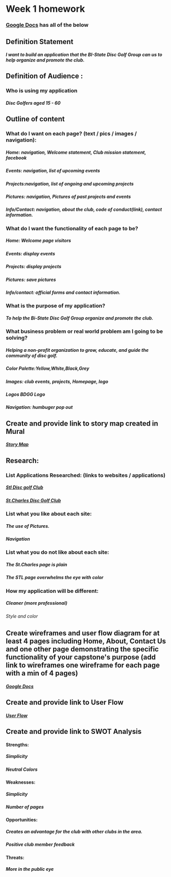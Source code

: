 # Week 1 homework

### 	[Google Docs](https://docs.google.com/document/d/1DhvahLdfo0t3j5h2f_25M7bgdYaItvJFDqbhf_nR3-0/edit) has all of the below

## Definition Statement

##### I want to build an application that the BI-State Disc Golf Group can us to help organize and promote the club. 
 
## Definition of Audience : 

### Who is using my application 
##### Disc Golfers aged 15 - 60

## Outline of content

### What do I want on each page? (text / pics / images / navigation):

##### Home: navigation, Welcome statement, Club mission statement, facebook
##### Events: navigation, list of upcoming events
##### Projects:navigation, list of ongoing and upcoming projects
##### Pictures: navigation, Pictures of past projects and events
##### Info/Contact: navigation, about the club, code of conduct(link), contact information.

### What do I want the functionality of each page to be?
##### Home: Welcome page visitors
##### Events: display events
##### Projects: display projects
##### Pictures: save pictures
##### Info/contact: official forms and contact information.

### What is the purpose of my application?
##### To help the Bi-State Disc Golf Group organize and promote the club.

### What business problem or real world problem am I going to be solving?
##### Helping a non-profit organization to grow, educate, and guide the community of disc golf.
##### Color Palette:Yellow,White,Black,Grey
##### Images: club events, projects, Homepage, logo
##### Logos  BDGG Logo
##### Navigation: humbuger pop out
## Create and provide link to story map created in Mural

##### [Story Map](https://app.mural.co/invitation/mural/joshfraley7482/1679930278600?sender=u882390bca8a3beed42ce7198&key=c7f98926-cfc6-4678-9817-c61e86b3043d)

## Research:

### List Applications Researched: (links to websites / applications)
##### [Stl Disc golf Club](https://stldgclub.com/)
##### [St.Charles Disc Golf Club](https://www.stcharlesmodiscgolf.org/)
 
### List what you like about each site: 
##### The use of Pictures.
##### Navigation

### List what you do not like about each site:
##### The St.Charles page is plain
##### The STL page overwhelms the eye with color

### How my application will be different:
##### Cleaner (more professional)
###### Style and color
 
## Create wireframes and user flow diagram for at least 4 pages including Home, About, Contact Us and one other page demonstrating the specific functionality of your capstone's purpose (add link to wireframes one wireframe for each page with a min of 4 pages)

##### [Google Docs](https://docs.google.com/document/d/1DhvahLdfo0t3j5h2f_25M7bgdYaItvJFDqbhf_nR3-0/edit)

## Create and provide link to User Flow

##### [User Flow](https://lucid.app/lucidchart/2da969f3-1874-43a2-aab7-803d83e88207/edit?viewport_loc=-209%2C-247%2C3072%2C1545%2C0_0&invitationId=inv_c1eafe24-6fd3-40cf-ad0b-21a1f5b0ecb3)


## Create and provide link to SWOT Analysis


#### Strengths:
##### Simplicity
##### Neutral Colors
	
#### Weaknesses:
##### Simplicity
##### Number of pages
	
#### Opportunities:
##### Creates an advantage for the club with other clubs in the area.
##### Positive club member feedback
	
#### Threats:
##### More in the public eye
